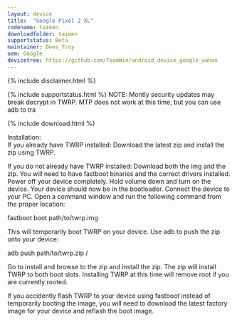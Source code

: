 ```yaml
---
layout: device
title:  "Google Pixel 2 XL"
codename: taimen
downloadfolder: taimen
supportstatus: Beta
maintainer: Dees_Troy
oem: Google
devicetree: https://github.com/TeamWin/android_device_google_wahoo
---
```


{% include disclaimer.html %}

{% include supportstatus.html %}
NOTE: Montly security updates may break decrypt in TWRP. MTP does not work at this time, but you can use adb to tra

{% include download.html %}

<div class='page-heading'>Installation:</div>
If you already have TWRP installed:
Download the latest zip and install the zip using TWRP.

If you do not already have TWRP installed:
Download both the img and the zip. You will need to have fastboot binaries and the correct drivers installed. Power off your device completely. Hold volume down and turn on the device. Your device should now be in the bootloader. Connect the device to your PC. Open a command window and run the following command from the proper location:

fastboot boot path/to/twrp.img

This will temporarily boot TWRP on your device. Use adb to push the zip onto your device:

adb push path/to/twrp.zip /

Go to install and browse to the zip and install the zip. The zip will install TWRP to both boot slots. Installing TWRP at this time will remove root if you are currently rooted.

If you accidently flash TWRP to your device using fastboot instead of temporarily booting the image, you will need to download the latest factory image for your device and reflash the boot image.
